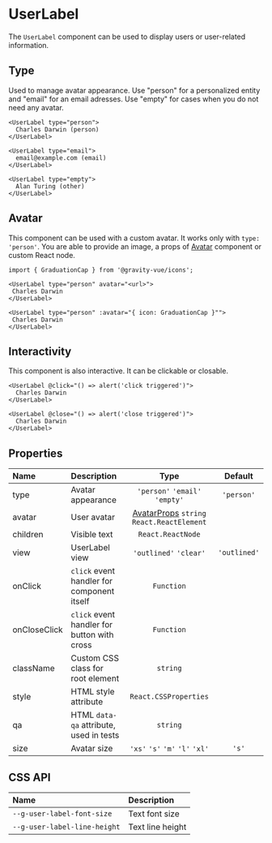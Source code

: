 # UserLabel

The `UserLabel` component can be used to display users or user-related information.

## Type

Used to manage avatar appearance. Use "person" for a personalized entity and "email" for an email adresses. Use "empty" for cases when you do not need any avatar.

<!--LANDING_BLOCK
<ExampleBlock
    code={`
<UserLabel type="person">Charles Darwin</UserLabel>
<UserLabel type="email">email@example.com</UserLabel>
<UserLabel type="empty">Alan Turing</UserLabel>
`}
>
    <UIKit.UserLabel type="person">Charles Darwin</UIKit.UserLabel>
    <UIKit.UserLabel type="email">email@example.com</UIKit.UserLabel>
    <UIKit.UserLabel type="empty">Alan Turing</UIKit.UserLabel>
</ExampleBlock>
LANDING_BLOCK-->

<!--GITHUB_BLOCK-->

```vue
<UserLabel type="person">
  Charles Darwin (person)
</UserLabel>

<UserLabel type="email">
  email@example.com (email)
</UserLabel>

<UserLabel type="empty">
  Alan Turing (other)
</UserLabel>
```

<!--/GITHUB_BLOCK-->

## Avatar

This component can be used with a custom avatar. It works only with `type: 'person'`. You are able to provide an image, a props of [Avatar](../../avatar/__stories__/avatar.story.md) component or custom React node.

<!--LANDING_BLOCK
<ExampleBlock
    code={`
import {GraduationCap} from '@gravity-ui/icons';

<UserLabel type="person" avatar="<url>">Charles Darwin</UserLabel>
<UserLabel type="person" avatar={{icon: GraduationCap}}>Charles Darwin</UserLabel>
`}
>
    <UIKit.UserLabel type="person" avatar="https://upload.wikimedia.org/wikipedia/commons/thumb/3/33/Charles_Darwin_by_Julia_Margaret_Cameron%2C_c._1868.jpg/193px-Charles_Darwin_by_Julia_Margaret_Cameron%2C_c._1868.jpg">Charles Darwin</UIKit.UserLabel>
    <UIKit.UserLabel type="person" avatar={{icon: '<svg xmlns="http://www.w3.org/2000/svg" width="16" height="16" fill="none" viewBox="0 0 16 16"><path fill="currentColor" fill-rule="evenodd" d="M6.836 3.202 1.74 5.386a.396.396 0 0 0 0 .728l5.096 2.184a2.5 2.5 0 0 0 .985.202h.358a2.5 2.5 0 0 0 .985-.202l5.096-2.184a.396.396 0 0 0 0-.728L9.164 3.202A2.5 2.5 0 0 0 8.179 3h-.358a2.5 2.5 0 0 0-.985.202ZM1.5 7.642l1.5.644v3.228a2 2 0 0 0 1.106 1.789l.806.403a7 7 0 0 0 6.193.033l.909-.442a2 2 0 0 0 1.125-1.798V8.226l1.712-.734a1.896 1.896 0 0 0 0-3.484L9.755 1.823A4 4 0 0 0 8.179 1.5h-.358a4 4 0 0 0-1.576.323L1.15 4.008A1.896 1.896 0 0 0 0 5.75v4.5a.75.75 0 0 0 1.5 0V7.643Zm3 3.872V8.929l1.745.748A4 4 0 0 0 7.821 10h.358a4 4 0 0 0 1.576-.323l1.884-.808v2.63a.5.5 0 0 1-.282.45l-.909.442a5.5 5.5 0 0 1-4.865-.027l-.807-.403a.5.5 0 0 1-.276-.447Z" clip-rule="evenodd"/></svg>'}}>Charles Darwin</UIKit.UserLabel>
</ExampleBlock>
LANDING_BLOCK-->

<!--GITHUB_BLOCK-->

```vue
import { GraduationCap } from '@gravity-vue/icons';

<UserLabel type="person" avatar="<url>">
 Charles Darwin
</UserLabel>

<UserLabel type="person" :avatar="{ icon: GraduationCap }"">
 Charles Darwin
</UserLabel>
```

<!--/GITHUB_BLOCK-->

## Interactivity

This component is also interactive. It can be clickable or closable.

<!--LANDING_BLOCK
<ExampleBlock
    code={`
<UserLabel onClick={() => alert('onClick triggered')}>Charles Darwin</UserLabel>
<UserLabel onCloseClick={() => alert('onCloseClick triggered')}>Charles Darwin</UserLabel>
`}
>
    <UIKit.UserLabel onClick={() => alert('onClick triggered')}>Charles Darwin</UIKit.UserLabel>
    <UIKit.UserLabel onCloseClick={() => alert('onCloseClick triggered')}>Charles Darwin</UIKit.UserLabel>
</ExampleBlock>
LANDING_BLOCK-->

<!--GITHUB_BLOCK-->

```vue
<UserLabel @click="() => alert('click triggered')">
  Charles Darwin
</UserLabel>

<UserLabel @close="() => alert('close triggered')">
  Charles Darwin
</UserLabel>
```

<!--/GITHUB_BLOCK-->

## Properties

| Name         | Description                                 |                                    Type                                     |   Default    |
| :----------- | :------------------------------------------ | :-------------------------------------------------------------------------: | :----------: |
| type         | Avatar appearance                           |                       `'person'` `'email'` `'empty'`                        |  `'person'`  |
| avatar       | User avatar                                 | [AvatarProps](../../avatar/__stories__/avatar.story.md) `string` `React.ReactElement` |              |
| children     | Visible text                                |                              `React.ReactNode`                              |              |
| view         | UserLabel view                              |                           `'outlined'` `'clear'`                            | `'outlined'` |
| onClick      | `click` event handler for component itself  |                                 `Function`                                  |              |
| onCloseClick | `click` event handler for button with cross |                                 `Function`                                  |              |
| className    | Custom CSS class for root element           |                                  `string`                                   |              |
| style        | HTML style attribute                        |                            `React.CSSProperties`                            |              |
| qa           | HTML `data-qa` attribute, used in tests     |                                  `string`                                   |              |
| size         | Avatar size                                 |                       `'xs'` `'s'` `'m'` `'l'` `'xl'`                       |    `'s'`     |

## CSS API

| Name                         | Description      |
| :--------------------------- | :--------------- |
| `--g-user-label-font-size`   | Text font size   |
| `--g-user-label-line-height` | Text line height |
